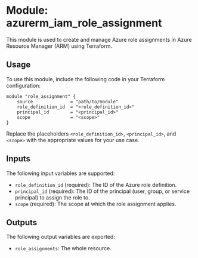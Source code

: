# Module: azurerm_iam_role_assignment

This module is used to create and manage Azure role assignments in Azure Resource Manager (ARM) using Terraform.

## Usage

To use this module, include the following code in your Terraform configuration:

```hcl
module "role_assignment" {
    source              = "path/to/module"
    role_definition_id  = "<role_definition_id>"
    principal_id        = "<principal_id>"
    scope               = "<scope>"
}
```

Replace the placeholders `<role_definition_id>`, `<principal_id>`, and `<scope>` with the appropriate values for your use case.

## Inputs

The following input variables are supported:

- `role_definition_id` (required): The ID of the Azure role definition.
- `principal_id` (required): The ID of the principal (user, group, or service principal) to assign the role to.
- `scope` (required): The scope at which the role assignment applies.

## Outputs

The following output variables are exported:

- `role_assignments`: The whole resource.
